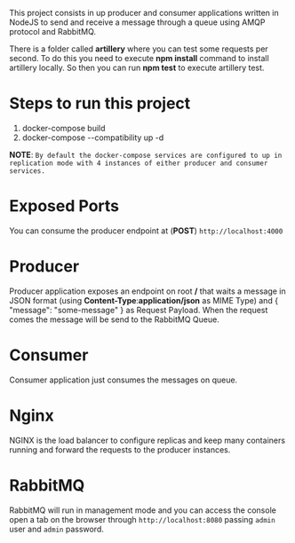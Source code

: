 This project consists in up producer and consumer applications written in NodeJS to send and receive a message through a queue using AMQP protocol and RabbitMQ.

There is a folder called **artillery** where you can test some requests per second. To do this you need to execute **npm install** command to install artillery locally. So then you can run **npm test** to execute artillery test.

# Steps to run this project

1. docker-compose build
2. docker-compose --compatibility up -d

**NOTE**: `By default the docker-compose services are configured to up in replication mode with 4 instances of either producer and consumer services.`

# Exposed Ports

You can consume the producer endpoint at (**POST**) `http://localhost:4000`

# Producer

Producer application exposes an endpoint on root **/** that waits a message in JSON format (using **Content-Type**:**application/json** as MIME Type) and { "message": "some-message" } as Request Payload. When the request comes the message will be send to the RabbitMQ Queue.

# Consumer

Consumer application just consumes the messages on queue.

# Nginx

NGINX is the load balancer to configure replicas and keep many containers running and forward the requests to the producer instances.

# RabbitMQ

RabbitMQ will run in management mode and you can access the console open a tab on the browser through `http://localhost:8080` passing `admin` user and `admin` password.